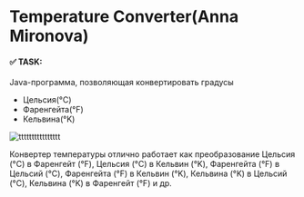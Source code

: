# Temperature Converter(Anna Mironova)

 #### :white_check_mark: TASK: 

Java-программа, позволяющая конвертировать градусы
- Цельсия(°C)
- Фаренгейта(°F)
- Кельвина(°K)

![tttttttttttttttt](https://user-images.githubusercontent.com/86140276/130168364-d0156993-8b84-4eb0-8901-5ac44f02c98e.jpg)

Конвертер температуры отлично работает как преобразование Цельсия (°C) в Фаренгейт (°F), Цельсия (°C) в Кельвин (°K), Фаренгейта (°F) в Цельсий (°C), Фаренгейта (°F) в Кельвин (°K), Кельвина (°K) в Цельсий (°C), Кельвина (°K) в Фаренгейт (°F) и др.

